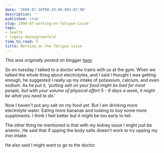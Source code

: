 ```yaml
---
date: '2008-07-10T08:29:00.001-07:00'
description: ''
published: true
slug: 2008-07-working-on-fatigue-issue
tags:
- health
- legacy-dannygreenfeld
time_to_read: 5
title: Working on the fatigue issue
---
```


*This was originally posted on blogger [here](https://dannygreenfeld.blogspot.com/2008/07/working-on-fatigue-issue.html)*.

So on tuesday I talked to a doctor who trains with us at the gym.  When we talked the whole thing about electrolytes, and I said I thought I was getting enough, he suggested I really up my intake of potassium, calcium, and even sodium.  As he put it, '<span style="font-style: italic;">putting salt on your food might be bad for most people, but with your volume of physical effort 5 - 6 days a week, it might be what you need to do</span>.'

Now I haven't put any salt on my food yet.  But I am drinking more electrolyte water.  Eating more bananas and looking to buy some more suppliments.  I think I feel better but it might be too early to tell.

The other thing he mentioned is that with my kidney issue I might just be anemic.  He said that if upping the body salts doesn't work to try upping my iron intake. 

He also said I might want to go to the doctor.